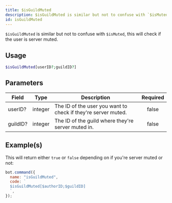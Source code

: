 ```yaml
---
title: $isGuildMuted
description: $isGuildMuted is similar but not to confuse with `$isMuted`, this will check if the user is server muted.
id: isGuildMuted
---
```


`$isGuildMuted` is similar but not to confuse with `$isMuted`, this will check if the user is server muted.

## Usage

```php
$isGuildMuted[userID?;guildID?]
```

## Parameters

| Field    | Type    | Description                                                   | Required |
| -------- | ------- | ------------------------------------------------------------- | :------: |
| userID?  | integer | The ID of the user you want to check if they're server muted. |  false   |
| guildID? | integer | The ID of the guild where they're server muted in.            |  false   |

## Example(s)

This will return either `true` or `false` depending on if you're server muted or not:

```javascript
bot.command({
  name: "isGuildMuted",
  code: `
  $isGuildMuted[$authorID;$guildID]
  `,
});
```
